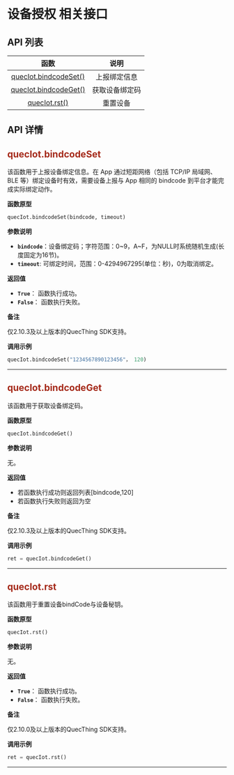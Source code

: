 # 设备授权 相关接口
## **API 列表**

| 函数 | 说明  |
|:--------:| :-------------:|
|  [quecIot.bindcodeSet()](#bindcodeSet) | 上报绑定信息 |
|  [quecIot.bindcodeGet()](#bindcodeGet) | 获取设备绑定码 |
|  [quecIot.rst()](#rst) | 重置设备 | 

## **API 详情**

<span id="bindcodeSet">  </span>
## <font color=#A52A1A  >__quecIot.bindcodeSet__</font>

该函数用于上报设备绑定信息。在 App 通过短距网络（包括 TCP/IP 局域网、BLE 等）绑定设备时有效，需要设备上报与 App 相同的 bindcode 到平台才能完成实际绑定动作。

__函数原型__

```py
quecIot.bindcodeSet(bindcode, timeout)
```
__参数说明__

* 	__`bindcode`__：设备绑定码；字符范围：0~9，A~F，为NULL时系统随机生成(长度固定为16节)。    
*   __`timeout`__: 可绑定时间，范围：0-4294967295(单位：秒)，0为取消绑定。
	




__返回值__

* __`True`__： 函数执行成功。
* __`False`__： 函数执行失败。

__备注__

仅2.10.3及以上版本的QuecThing SDK支持。

__调用示例__

```py
quecIot.bindcodeSet("1234567890123456"， 120)
```
---


<span id="bindcodeGet">  </span>
## <font color=#A52A1A  >__quecIot.bindcodeGet__</font>

该函数用于获取设备绑定码。

__函数原型__

```py
quecIot.bindcodeGet()
```
__参数说明__

无。

__返回值__

* 若函数执行成功则返回列表[bindcode,120]
* 若函数执行失败则返回为空

__备注__

仅2.10.3及以上版本的QuecThing SDK支持。

__调用示例__

```py
ret = quecIot.bindcodeGet()
```
---


<span id="rst">  </span>
## <font color=#A52A1A  >__quecIot.rst__</font>

该函数用于重置设备bindCode与设备秘钥。

__函数原型__

```py
quecIot.rst()
```
__参数说明__

无。

__返回值__

* __`True`__： 函数执行成功。
* __`False`__： 函数执行失败。

__备注__

仅2.10.0及以上版本的QuecThing SDK支持。

__调用示例__

```py
ret = quecIot.rst()
```
---




